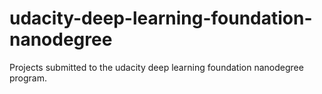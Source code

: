 # udacity-deep-learning-foundation-nanodegree
Projects submitted to the udacity deep learning foundation nanodegree program.
